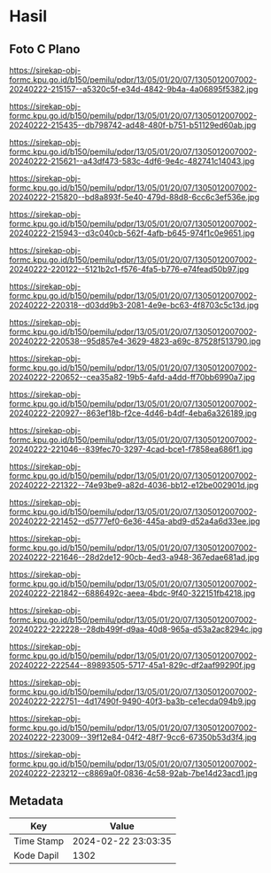 # Hasil

## Foto C Plano

https://sirekap-obj-formc.kpu.go.id/b150/pemilu/pdpr/13/05/01/20/07/1305012007002-20240222-215157--a5320c5f-e34d-4842-9b4a-4a06895f5382.jpg

https://sirekap-obj-formc.kpu.go.id/b150/pemilu/pdpr/13/05/01/20/07/1305012007002-20240222-215435--db798742-ad48-480f-b751-b51129ed60ab.jpg

https://sirekap-obj-formc.kpu.go.id/b150/pemilu/pdpr/13/05/01/20/07/1305012007002-20240222-215621--a43df473-583c-4df6-9e4c-482741c14043.jpg

https://sirekap-obj-formc.kpu.go.id/b150/pemilu/pdpr/13/05/01/20/07/1305012007002-20240222-215820--bd8a893f-5e40-479d-88d8-6cc6c3ef536e.jpg

https://sirekap-obj-formc.kpu.go.id/b150/pemilu/pdpr/13/05/01/20/07/1305012007002-20240222-215943--d3c040cb-562f-4afb-b645-974f1c0e9651.jpg

https://sirekap-obj-formc.kpu.go.id/b150/pemilu/pdpr/13/05/01/20/07/1305012007002-20240222-220122--5121b2c1-f576-4fa5-b776-e74fead50b97.jpg

https://sirekap-obj-formc.kpu.go.id/b150/pemilu/pdpr/13/05/01/20/07/1305012007002-20240222-220318--d03dd9b3-2081-4e9e-bc63-4f8703c5c13d.jpg

https://sirekap-obj-formc.kpu.go.id/b150/pemilu/pdpr/13/05/01/20/07/1305012007002-20240222-220538--95d857e4-3629-4823-a69c-87528f513790.jpg

https://sirekap-obj-formc.kpu.go.id/b150/pemilu/pdpr/13/05/01/20/07/1305012007002-20240222-220652--cea35a82-19b5-4afd-a4dd-ff70bb6990a7.jpg

https://sirekap-obj-formc.kpu.go.id/b150/pemilu/pdpr/13/05/01/20/07/1305012007002-20240222-220927--863ef18b-f2ce-4d46-b4df-4eba6a326189.jpg

https://sirekap-obj-formc.kpu.go.id/b150/pemilu/pdpr/13/05/01/20/07/1305012007002-20240222-221046--839fec70-3297-4cad-bce1-f7858ea686f1.jpg

https://sirekap-obj-formc.kpu.go.id/b150/pemilu/pdpr/13/05/01/20/07/1305012007002-20240222-221322--74e93be9-a82d-4036-bb12-e12be002901d.jpg

https://sirekap-obj-formc.kpu.go.id/b150/pemilu/pdpr/13/05/01/20/07/1305012007002-20240222-221452--d5777ef0-6e36-445a-abd9-d52a4a6d33ee.jpg

https://sirekap-obj-formc.kpu.go.id/b150/pemilu/pdpr/13/05/01/20/07/1305012007002-20240222-221646--28d2de12-90cb-4ed3-a948-367edae681ad.jpg

https://sirekap-obj-formc.kpu.go.id/b150/pemilu/pdpr/13/05/01/20/07/1305012007002-20240222-221842--6886492c-aeea-4bdc-9f40-322151fb4218.jpg

https://sirekap-obj-formc.kpu.go.id/b150/pemilu/pdpr/13/05/01/20/07/1305012007002-20240222-222228--28db499f-d9aa-40d8-965a-d53a2ac8294c.jpg

https://sirekap-obj-formc.kpu.go.id/b150/pemilu/pdpr/13/05/01/20/07/1305012007002-20240222-222544--89893505-5717-45a1-829c-df2aaf99290f.jpg

https://sirekap-obj-formc.kpu.go.id/b150/pemilu/pdpr/13/05/01/20/07/1305012007002-20240222-222751--4d17490f-9490-40f3-ba3b-ce1ecda094b9.jpg

https://sirekap-obj-formc.kpu.go.id/b150/pemilu/pdpr/13/05/01/20/07/1305012007002-20240222-223009--39f12e84-04f2-48f7-9cc6-67350b53d3f4.jpg

https://sirekap-obj-formc.kpu.go.id/b150/pemilu/pdpr/13/05/01/20/07/1305012007002-20240222-223212--c8869a0f-0836-4c58-92ab-7be14d23acd1.jpg


## Metadata

| Key        | Value               |
| ---------- | ------------------- |
| Time Stamp | 2024-02-22 23:03:35 |
| Kode Dapil | 1302                |



